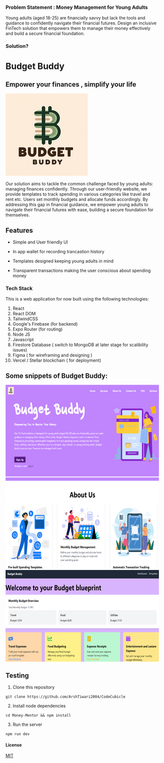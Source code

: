 ### Problem Statement :  Money Management for Young Adults

Young adults (aged 18-25) are financially savvy but lack the tools and guidance to confidently navigate their financial futures.
Design an inclusive FinTech solution that empowers them to manage their money effectively and build a secure financial foundation.

### Solution?

# Budget Buddy 
## Empower your finances , simplify your life



![Logo](./Money-Mentor/public/logo.jpeg)

Our solution aims to tackle the common challenge faced by young adults: managing finances confidently. Through our user-friendly website, we provide templates to track spending in various categories like travel and rent etc. Users set monthly budgets and allocate funds accordingly.  By addressing this gap in financial guidance, we empower young adults to navigate their financial futures with ease, building a secure foundation for themselves.


## Features

- Simple and User friendly UI

- In app wallet for recording trancastion history 

- Templates designed keeping  young adults in mind

- Transparent transactions making the user conscious about spending money

### Tech Stack
This is a web application for now  built using the following technologies:
1. React 
2. React DOM 
3. TailwindCSS 
4. Google's Firebase (for backend)
5. Expo Router (for routing)
6. Node JS 
7. Javascript
8. Firestore Database ( switch to MongoDB at later stage for scalibility issues) 
9. Figma ( for wireframing and designing )
10. Vercel / Stellar blockchain ( for deployment)
    




## Some snippets of Budget Buddy:

  <img src="./Money-Mentor/public/website1.png" width=600 height=300>  

  <img src="./Money-Mentor/public/website2.png" width=600 height=300>

  <img src="./Money-Mentor/public/website3.png" width=600 height=300>





## Testing
1. Clone this repository
```
git clone https://github.com/ArshTiwari2004/CodeCubicle
```
2. Install node dependencies
```
cd Money-Mentor && npm install
```
3. Run the server
```
npm run dev
```

#### License
[MIT](https://choosealicense.com/licenses/mit/)
